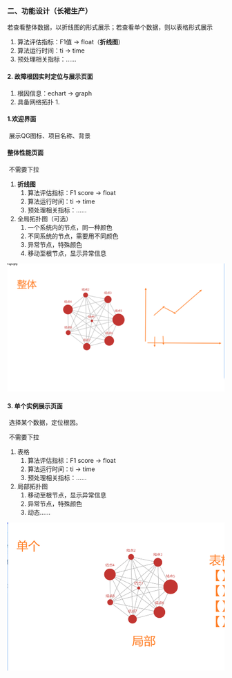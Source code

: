 ### 二、功能设计（长裙生产）

​	若查看整体数据，以折线图的形式展示；若查看单个数据，则以表格形式展示

1. 算法评估指标：F1值  -> float（**折线图**）
2. 算法运行时间：ti -> time
3. 预处理相关指标：……



#### 2. 故障根因实时定位与展示页面

1. 根因信息：echart -> graph
2. 具备网络拓扑
   1. 

#### 1.欢迎界面

​	展示QG图标、项目名称、背景



#### 整体性能页面

​	不需要下拉

1. **折线图**
   1. 算法评估指标：F1 score  -> float
   2. 算法运行时间：ti -> time
   3. 预处理相关指标：……
2. 全局拓扑图（可选）
   1. 一个系统内的节点，同一种颜色
   2. 不同系统的节点，需要用不同颜色
   3. 异常节点，特殊颜色
   4. 移动至根节点，显示异常信息

![1588226658707](assets/1588226658707.png)

#### 3. 单个实例展示页面

​	选择某个数据，定位根因。

​	不需要下拉

1. 表格
   1. 算法评估指标：F1 score  -> float
   2. 算法运行时间：ti -> time
   3. 预处理相关指标：……
2. 局部拓扑图
   1. 移动至根节点，显示异常信息
   2. 异常节点，特殊颜色
   3. 动态……

![1588226691684](assets/1588226691684.png)